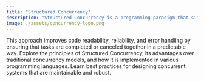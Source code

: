 ```yaml
---
title: "Structured Concurrency"
description: "Structured Concurrency is a programming paradigm that simplifies the management of concurrent tasks by organizing them in a structured, hierarchical manner."
image: ./assets/concurrency-logo.png
---
```


This approach improves code readability, reliability, and error handling by ensuring that tasks are completed or canceled together in a predictable way. Explore the principles of Structured Concurrency, its advantages over traditional concurrency models, and how it is implemented in various programming languages. Learn best practices for designing concurrent systems that are maintainable and robust.
